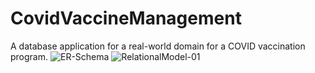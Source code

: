 # CovidVaccineManagement
 A database application for a real-world domain for a COVID vaccination program. 
![ER-Schema](https://user-images.githubusercontent.com/46357290/143514372-28e32920-8dac-49a9-b28a-d5b3707c4b98.png)
![RelationalModel-01](https://user-images.githubusercontent.com/46357290/143515264-0128f641-e797-4c69-aa00-bc40fa90404b.png)


